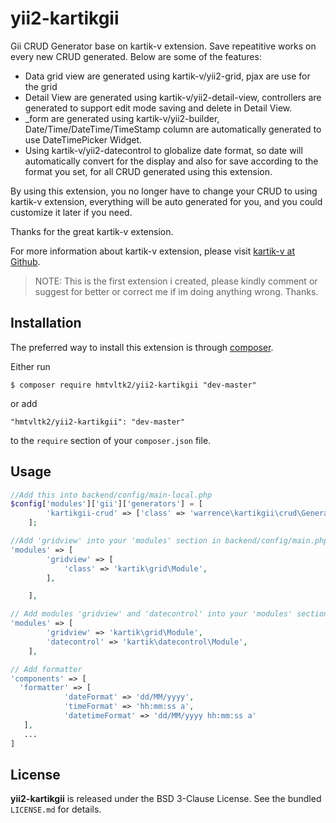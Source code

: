 yii2-kartikgii
==============

Gii CRUD Generator base on kartik-v extension. Save repeatitive works on every new CRUD generated. Below are some of the features:

- Data grid view are generated using kartik-v/yii2-grid, pjax are use for the grid
- Detail View are generated using kartik-v/yii2-detail-view, controllers are generated to support edit mode saving and delete in Detail View.
- _form are generated using kartik-v/yii2-builder, Date/Time/DateTime/TimeStamp column are automatically generated to use DateTimePicker Widget.
- Using kartik-v/yii2-datecontrol to globalize date format, so date will automatically convert for the display and also for save according to the format you set, for all CRUD generated using this extension.

By using this extension, you no longer have to change your CRUD to using kartik-v extension, everything will be auto generated for you, and you could customize it later if you need.

Thanks for the great kartik-v extension. 

For more information about kartik-v extension, please visit [kartik-v at Github](https://www.github.com/kartik-v).

> NOTE: This is the first extension i created, please kindly comment or suggest for better or correct me if im doing anything wrong. Thanks.

## Installation

The preferred way to install this extension is through [composer](http://getcomposer.org/download/).

Either run

```
$ composer require hmtvltk2/yii2-kartikgii "dev-master"
```

or add

```
"hmtvltk2/yii2-kartikgii": "dev-master"
```

to the ```require``` section of your `composer.json` file.

## Usage

```php
//Add this into backend/config/main-local.php
$config['modules']['gii']['generators'] = [
        'kartikgii-crud' => ['class' => 'warrence\kartikgii\crud\Generator'],
    ];
```

```php
//Add 'gridview' into your 'modules' section in backend/config/main.php
'modules' => [
        'gridview' => [
            'class' => 'kartik\grid\Module',
        ],

    ],
```

```php
// Add modules 'gridview' and 'datecontrol' into your 'modules' section in config/web 
'modules' => [
        'gridview' => 'kartik\grid\Module',
        'datecontrol' => 'kartik\datecontrol\Module',
    ],
```

```php
// Add formatter
'components' => [
  'formatter' => [
            'dateFormat' => 'dd/MM/yyyy',
            'timeFormat' => 'hh:mm:ss a',
            'datetimeFormat' => 'dd/MM/yyyy hh:mm:ss a'
   ],
   ...
]
```

## License

**yii2-kartikgii** is released under the BSD 3-Clause License. See the bundled `LICENSE.md` for details.
